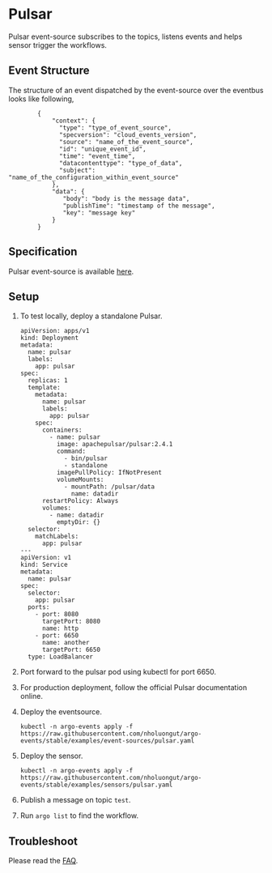 # Pulsar

Pulsar event-source subscribes to the topics, listens events and helps sensor trigger the workflows.

## Event Structure

The structure of an event dispatched by the event-source over the eventbus looks like following,

            {
                "context": {
                  "type": "type_of_event_source",
                  "specversion": "cloud_events_version",
                  "source": "name_of_the_event_source",
                  "id": "unique_event_id",
                  "time": "event_time",
                  "datacontenttype": "type_of_data",
                  "subject": "name_of_the_configuration_within_event_source"
                },
                "data": {
                   "body": "body is the message data",
                   "publishTime": "timestamp of the message",
                   "key": "message key"
                }
            }

## Specification

Pulsar event-source is available [here](../../APIs.md#argoproj.io/v1alpha1.PulsarEventSource).

## Setup

1.  To test locally, deploy a standalone Pulsar.

        apiVersion: apps/v1
        kind: Deployment
        metadata:
          name: pulsar
          labels:
            app: pulsar
        spec:
          replicas: 1
          template:
            metadata:
              name: pulsar
              labels:
                app: pulsar
            spec:
              containers:
                - name: pulsar
                  image: apachepulsar/pulsar:2.4.1
                  command:
                    - bin/pulsar
                    - standalone
                  imagePullPolicy: IfNotPresent
                  volumeMounts:
                    - mountPath: /pulsar/data
                      name: datadir
              restartPolicy: Always
              volumes:
                - name: datadir
                  emptyDir: {}
          selector:
            matchLabels:
              app: pulsar
        ---
        apiVersion: v1
        kind: Service
        metadata:
          name: pulsar
        spec:
          selector:
            app: pulsar
          ports:
            - port: 8080
              targetPort: 8080
              name: http
            - port: 6650
              name: another
              targetPort: 6650
          type: LoadBalancer

1.  Port forward to the pulsar pod using kubectl for port 6650.

1.  For production deployment, follow the official Pulsar documentation online.

1.  Deploy the eventsource.

        kubectl -n argo-events apply -f https://raw.githubusercontent.com/nholuongut/argo-events/stable/examples/event-sources/pulsar.yaml

1.  Deploy the sensor.

        kubectl -n argo-events apply -f https://raw.githubusercontent.com/nholuongut/argo-events/stable/examples/sensors/pulsar.yaml

1.  Publish a message on topic `test`.

1.  Run `argo list` to find the workflow.

## Troubleshoot

Please read the [FAQ](https://github.com/nholuongut/argo-events/FAQ/).
